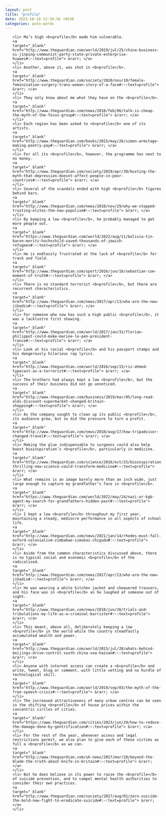 ```yaml
---
layout: post
title: "profile"
date: 2023-10-10 12:34:56 +0530
categories: auto-words
---
```

<ol>

    <li> Ma’s high <b>profile</b> made him vulnerable.
    <a 
    target="_blank" 
    href="http://www.theguardian.com/world/2019/jul/25/china-business-xi-jinping-communist-party-state-private-enterprise-huawei#:~:text=profile"> &rarr; </a>
    </li>
    <li> Another, above it, was shot in <b>profile</b>.
    <a 
    target="_blank" 
    href="http://www.theguardian.com/society/2020/nov/10/female-feminisation-surgery-trans-woman-story-of-a-face#:~:text=profile"> &rarr; </a>
    </li>
    <li> They only know about me what they have on the <b>profile</b>.
    <a 
    target="_blank" 
    href="http://www.theguardian.com/news/2018/feb/06/talk-is-cheap-the-myth-of-the-focus-group#:~:text=profile"> &rarr; </a>
    </li>
    <li> Each region has been asked to <b>profile</b> one of its artists.
    <a 
    target="_blank" 
    href="http://www.theguardian.com/books/2015/may/26/simon-armitage-making-poetry-pay#:~:text=profile"> &rarr; </a>
    </li>
    <li> For all its <b>profile</b>, however, the programme has next to no money.
    <a 
    target="_blank" 
    href="http://www.theguardian.com/society/2019/apr/30/busting-the-myth-that-depression-doesnt-affect-people-in-poor-countries#:~:text=profile"> &rarr; </a>
    </li>
    <li> Several of the scandals ended with high <b>profile</b> figures behind bars.
    <a 
    target="_blank" 
    href="http://www.theguardian.com/news/2018/nov/29/why-we-stopped-trusting-elites-the-new-populism#:~:text=profile"> &rarr; </a>
    </li>
    <li> By keeping a low <b>profile</b>, he probably managed to get more people out.
    <a 
    target="_blank" 
    href="https://www.theguardian.com/world/2022/aug/11/bolivia-tin-baron-moritz-hochschild-saved-thousands-of-jewish-refugees#:~:text=profile"> &rarr; </a>
    </li>
    <li> He is endlessly frustrated at the lack of <b>profile</b> for track and field.
    <a 
    target="_blank" 
    href="http://www.theguardian.com/sport/2016/jun/16/sebastian-coe-moment-of-truth#:~:text=profile"> &rarr; </a>
    </li>
    <li> There is no standard terrorist <b>profile</b>, but there are recurrent characteristics.
    <a 
    target="_blank" 
    href="http://www.theguardian.com/news/2017/apr/13/who-are-the-new-jihadis#:~:text=profile"> &rarr; </a>
    </li>
    <li> For someone who now has such a high public <b>profile</b>, it was a lacklustre first showing.
    <a 
    target="_blank" 
    href="http://www.theguardian.com/world/2017/jan/31/florian-philippot-could-make-marine-le-pen-president-france#:~:text=profile"> &rarr; </a>
    </li>
    <li> Look at his racial <b>profile</b> and his passport stamps and his dangerously hilarious rap lyrics.
    <a 
    target="_blank" 
    href="http://www.theguardian.com/world/2016/sep/15/riz-ahmed-typecast-as-a-terrorist#:~:text=profile"> &rarr; </a>
    </li>
    <li> The brothers had always kept a low <b>profile</b>, but the success of their business did not go unnoticed.
    <a 
    target="_blank" 
    href="http://www.theguardian.com/business/2019/mar/05/long-read-aldi-discount-supermarket-changed-britain-shopping#:~:text=profile"> &rarr; </a>
    </li>
    <li> As the company sought to clean up its public <b>profile</b>, its audience grew, but so did the pressure to turn a profit.
    <a 
    target="_blank" 
    href="http://www.theguardian.com/news/2018/aug/17/how-tripadvisor-changed-travel#:~:text=profile"> &rarr; </a>
    </li>
    <li> Making the glue indispensable to surgeons could also help boost bioinspiration’s <b>profile</b>, particularly in medicine.
    <a 
    target="_blank" 
    href="http://www.theguardian.com/science/2016/oct/25/bioinspiration-thrilling-new-science-could-transform-medicine#:~:text=profile"> &rarr; </a>
    </li>
    <li> What remains is an image barely more than an inch wide, just large enough to capture my grandfather’s face in <b>profile</b>.
    <a 
    target="_blank" 
    href="https://www.theguardian.com/world/2022/may/24/nazi-or-kgb-agent-my-search-for-grandfathers-hidden-past#:~:text=profile"> &rarr; </a>
    </li>
    <li> I kept a low <b>profile</b> throughout my first year, maintaining a steady, mediocre performance in all aspects of school life.
    <a 
    target="_blank" 
    href="http://www.theguardian.com/news/2021/jan/14/rhodes-must-fall-oxford-colonialism-zimbabwe-simukai-chigudu#:~:text=profile"> &rarr; </a>
    </li>
    <li> Aside from the common characteristics discussed above, there is no typical social and economic <b>profile</b> of the radicalised.
    <a 
    target="_blank" 
    href="http://www.theguardian.com/news/2017/apr/13/who-are-the-new-jihadis#:~:text=profile"> &rarr; </a>
    </li>
    <li> He was wearing a white kitchen jacket and chequered trousers, and his face was in <b>profile</b> as he laughed at someone out of sight.
    <a 
    target="_blank" 
    href="http://www.theguardian.com/news/2018/jun/26/trials-and-tribulations-my-life-as-a-criminal-barrister#:~:text=profile"> &rarr; </a>
    </li>
    <li> This meant, above all, deliberately keeping a low <b>profile</b> in the world while the country steadfastly accumulated wealth and power.
    <a 
    target="_blank" 
    href="http://www.theguardian.com/world/2015/jul/28/whats-behind-beijings-drive-control-south-china-sea-hainan#:~:text=profile"> &rarr; </a>
    </li>
    <li> Anyone with internet access can create a <b>profile</b> and write, tweet, blog or comment, with little vetting and no hurdle of technological skill.
    <a 
    target="_blank" 
    href="http://www.theguardian.com/world/2019/sep/03/the-myth-of-the-free-speech-crisis#:~:text=profile"> &rarr; </a>
    </li>
    <li> The increased attractiveness of many urban centres can be seen in the shifting <b>profile</b> of house prices within the concentric circles of cities.
    <a 
    target="_blank" 
    href="https://www.theguardian.com/cities/2023/jun/29/how-to-reduce-the-damage-done-by-gentrification#:~:text=profile"> &rarr; </a>
    </li>
    <li> For the rest of the year, whenever access and legal restrictions permit, we also plan to give each of these victims as full a <b>profile</b> as we can.
    <a 
    target="_blank" 
    href="http://www.theguardian.com/uk-news/2017/mar/28/beyond-the-blade-the-truth-about-knife-in-britain#:~:text=profile"> &rarr; </a>
    </li>
    <li> But he does believe in its power to raise the <b>profile</b> of suicide prevention, and to compel mental health authorities to consider their own practices.
    <a 
    target="_blank" 
    href="http://www.theguardian.com/society/2017/aug/01/zero-suicide-the-bold-new-fight-to-eradicate-suicide#:~:text=profile"> &rarr; </a>
    </li>
